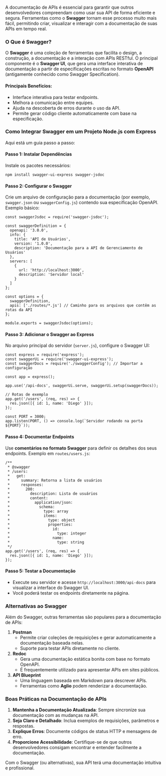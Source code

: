 A documentação de APIs é essencial para garantir que outros desenvolvedores compreendam como usar sua API de forma eficiente e segura. Ferramentas como o **Swagger** tornam esse processo muito mais fácil, permitindo criar, visualizar e interagir com a documentação de suas APIs em tempo real.
### O Que é Swagger?
O **Swagger** é uma coleção de ferramentas que facilita o design, a construção, a documentação e a interação com APIs RESTful. O principal componente é o **Swagger UI**, que gera uma interface interativa de documentação a partir de especificações escritas no formato **OpenAPI** (antigamente conhecido como Swagger Specification).

#### Principais Benefícios:
- Interface interativa para testar endpoints.
- Melhora a comunicação entre equipes.
- Ajuda na descoberta de erros durante o uso da API.
- Permite gerar código cliente automaticamente com base na especificação.

### Como Integrar Swagger em um Projeto Node.js com Express
Aqui está um guia passo a passo:
#### Passo 1: Instalar Dependências
Instale os pacotes necessários:

```
npm install swagger-ui-express swagger-jsdoc
```

#### Passo 2: Configurar o Swagger

Crie um arquivo de configuração para a documentação (por exemplo, `swagger.json` ou `swaggerConfig.js`) contendo sua especificação OpenAPI. Exemplo básico:

```
const swaggerJsdoc = require('swagger-jsdoc');

const swaggerDefinition = {
  openapi: '3.0.0',
  info: {
    title: 'API de Usuários',
    version: '1.0.0',
    description: 'Documentação para a API de Gerenciamento de Usuários'
  },
  servers: [
    {
      url: 'http://localhost:3000',
      description: 'Servidor local'
    }
  ]
};

const options = {
  swaggerDefinition,
  apis: ['./routes/*.js'] // Caminho para os arquivos que contêm as rotas da API
};

module.exports = swaggerJsdoc(options);
```

#### Passo 3: Adicionar o Swagger ao Express
No arquivo principal do servidor (`server.js`), configure o Swagger UI:

```
const express = require('express');
const swaggerUi = require('swagger-ui-express');
const swaggerDocs = require('./swaggerConfig'); // Importar a configuração

const app = express();

app.use('/api-docs', swaggerUi.serve, swaggerUi.setup(swaggerDocs));

// Rotas de exemplo
app.get('/users', (req, res) => {
  res.json([{ id: 1, name: 'Diego' }]);
});

const PORT = 3000;
app.listen(PORT, () => console.log(`Servidor rodando na porta ${PORT}`));
```

#### Passo 4: Documentar Endpoints
Use **comentários no formato Swagger** para definir os detalhes dos seus endpoints. Exemplo em `routes/users.js`:

```
/**
 * @swagger
 * /users:
 *   get:
 *     summary: Retorna a lista de usuários
 *     responses:
 *       200:
 *         description: Lista de usuários
 *         content:
 *           application/json:
 *             schema:
 *               type: array
 *               items:
 *                 type: object
 *                 properties:
 *                   id:
 *                     type: integer
 *                   name:
 *                     type: string
 */
app.get('/users', (req, res) => {
  res.json([{ id: 1, name: 'Diego' }]);
});
```

#### Passo 5: Testar a Documentação
- Execute seu servidor e acesse `http://localhost:3000/api-docs` para visualizar a interface do Swagger UI.
- Você poderá testar os endpoints diretamente na página.

### Alternativas ao Swagger
Além do Swagger, outras ferramentas são populares para a documentação de APIs:
1. **Postman**
    - Permite criar coleções de requisições e gerar automaticamente a documentação baseada nelas.
    - Suporte para testar APIs diretamente no cliente.
2. **Redoc**
    - Gera uma documentação estática bonita com base no formato OpenAPI.
    - É frequentemente utilizado para apresentar APIs em sites públicos.
3. **API Blueprint**
    - Uma linguagem baseada em Markdown para descrever APIs.
    - Ferramentas como **Aglio** podem renderizar a documentação.

### Boas Práticas na Documentação de APIs

1. **Mantenha a Documentação Atualizada**: Sempre sincronize sua documentação com as mudanças na API.
2. **Seja Claro e Detalhado**: Inclua exemplos de requisições, parâmetros e respostas.
3. **Explique Erros**: Documente códigos de status HTTP e mensagens de erro.
4. **Proporcione Acessibilidade**: Certifique-se de que outros desenvolvedores consigam encontrar e entender facilmente a documentação.

Com o Swagger (ou alternativas), sua API terá uma documentação intuitiva e profissional.


